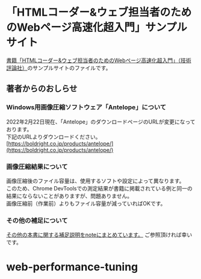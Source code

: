 # 「HTMLコーダー&ウェブ担当者のためのWebページ高速化超入門」サンプルサイト

[書籍「HTMLコーダー&ウェブ担当者のためのWebページ高速化超入門」（技術評論社）](https://gihyo.jp/book/2019/978-4-297-10580-8)のサンプルサイトのファイルです。  

## 著者からのおしらせ
### Windows用画像圧縮ソフトウェア「Antelope」について  
2022年2月22日現在、「Antelope」のダウンロードページのURLが変更になっております。  
下記のURLよりダウンロードください。  
[https://boldright.co.jp/products/antelope/](https://boldright.co.jp/products/antelope/)

### 画像圧縮結果について
画像圧縮後のファイル容量は、使用するソフトや設定によって異なります。  
このため、Chrome DevToolsでの測定結果が書籍に掲載されている例と同一の結果にならないことがありますが、問題ありません。  
画像圧縮前（作業前）よりもファイル容量が減っていればOKです。

### その他の補足について
[その他の本書に関する補足説明をnoteにまとめています。](https://note.mu/satopen/m/mb6f45e1becba)
ご参照頂ければ幸いです。
# web-performance-tuning
